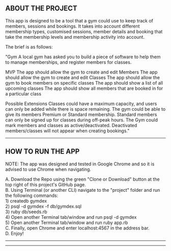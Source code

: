 ABOUT THE PROJECT
-----------------

This app is designed to be a tool that a gym could use to keep track of members, sessions and bookings. It takes into account different membership types, customised sessions, member details and booking that take the membership levels and membership activity into account.

The brief is as follows:

"Gym
A local gym has asked you to build a piece of software to help them to manage memberships, and register members for classes.

MVP
The app should allow the gym to create and edit Members
The app should allow the gym to create and edit Classes
The app should allow the gym to book members on specific classes
The app should show a list of all upcoming classes
The app should show all members that are booked in for a particular class

Possible Extensions
Classes could have a maximum capacity, and users can only be added while there is space remaining.
The gym could be able to give its members Premium or Standard membership. Standard members can only be signed up for classes during off-peak hours.
The Gym could mark members and classes as active/deactivated. Deactivated members/classes will not appear when creating bookings."

--------------------------------------------

HOW TO RUN THE APP
------------------

NOTE: The app was designed and tested in Google Chrome and so it is advised to use Chrome when navigating.

A. Download the Repo using the green "Clone or Download" button at the top right of this project's GitHub page.  
B. Using Terminal (or another CLI) navigate to the "project" folder and run the following commands:  
      1) createdb gymdex  
      2) psql -d gymdex -f db/gymdex.sql  
      3) ruby db/seeds.rb  
      4) Open another Terminal tab/window and run psql -d gymdex  
      5) Open another Terminal tab/window and run ruby app.rb  
C. Finally, open Chrome and enter localhost:4567 in the address bar.  
D. Enjoy!  

--------------------------------------------
--------------------------------------------
